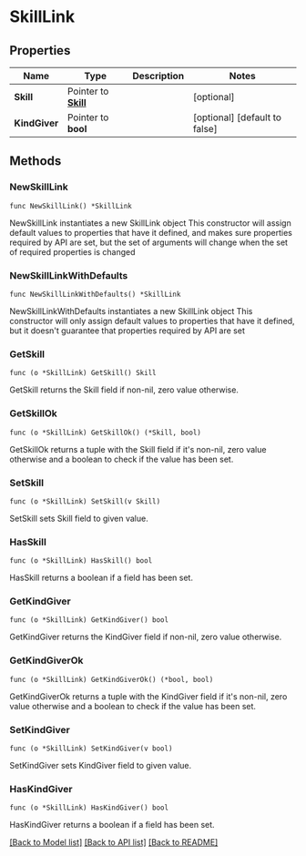 # SkillLink

## Properties

Name | Type | Description | Notes
------------ | ------------- | ------------- | -------------
**Skill** | Pointer to [**Skill**](Skill.md) |  | [optional] 
**KindGiver** | Pointer to **bool** |  | [optional] [default to false]

## Methods

### NewSkillLink

`func NewSkillLink() *SkillLink`

NewSkillLink instantiates a new SkillLink object
This constructor will assign default values to properties that have it defined,
and makes sure properties required by API are set, but the set of arguments
will change when the set of required properties is changed

### NewSkillLinkWithDefaults

`func NewSkillLinkWithDefaults() *SkillLink`

NewSkillLinkWithDefaults instantiates a new SkillLink object
This constructor will only assign default values to properties that have it defined,
but it doesn't guarantee that properties required by API are set

### GetSkill

`func (o *SkillLink) GetSkill() Skill`

GetSkill returns the Skill field if non-nil, zero value otherwise.

### GetSkillOk

`func (o *SkillLink) GetSkillOk() (*Skill, bool)`

GetSkillOk returns a tuple with the Skill field if it's non-nil, zero value otherwise
and a boolean to check if the value has been set.

### SetSkill

`func (o *SkillLink) SetSkill(v Skill)`

SetSkill sets Skill field to given value.

### HasSkill

`func (o *SkillLink) HasSkill() bool`

HasSkill returns a boolean if a field has been set.

### GetKindGiver

`func (o *SkillLink) GetKindGiver() bool`

GetKindGiver returns the KindGiver field if non-nil, zero value otherwise.

### GetKindGiverOk

`func (o *SkillLink) GetKindGiverOk() (*bool, bool)`

GetKindGiverOk returns a tuple with the KindGiver field if it's non-nil, zero value otherwise
and a boolean to check if the value has been set.

### SetKindGiver

`func (o *SkillLink) SetKindGiver(v bool)`

SetKindGiver sets KindGiver field to given value.

### HasKindGiver

`func (o *SkillLink) HasKindGiver() bool`

HasKindGiver returns a boolean if a field has been set.


[[Back to Model list]](../README.md#documentation-for-models) [[Back to API list]](../README.md#documentation-for-api-endpoints) [[Back to README]](../README.md)


